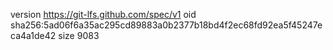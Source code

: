 version https://git-lfs.github.com/spec/v1
oid sha256:5ad06f6a35ac295cd89883a0b2377b18bd4f2ec68fd92ea5f45247eca4a1de42
size 9083
